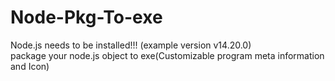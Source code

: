 # Node-Pkg-To-exe  
Node.js needs to be installed!!! (example version v14.20.0)  
package your node.js object to exe(Customizable program meta information and Icon)  
  
